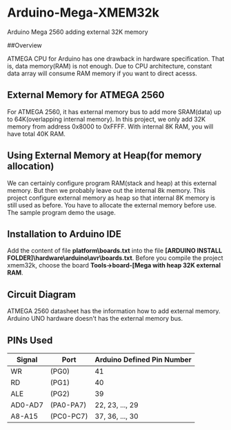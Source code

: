 # Arduino-Mega-XMEM32k

Arduino Mega 2560 adding external 32K memory

##Overview

ATMEGA CPU for Arduino has one drawback in hardware specification.  That is, data memory(RAM) is not enough.  Due to CPU 
architecture, constant data array will consume RAM memory if you want to direct acesss.

## External Memory for ATMEGA 2560

For ATMEGA 2560, it has external memory bus to add more SRAM(data) up to 64K(overlapping internal memory).  In this project, we only add 32K memory from address 0x8000 to 0xFFFF.  With internal 8K RAM, you will have total 40K RAM.

## Using External Memory at Heap(for memory allocation)

We can certainly configure program RAM(stack and heap) at this external memory.  But then we probably leave out the internal 8k memory. This project configure external memory as heap so that internal 8K memory is still used as before.  You have to 
allocate the external memory before use.  The sample program demo the usage.

## Installation to Arduino IDE

Add the content of file **platform\boards.txt** into the file **[ARDUINO INSTALL FOLDER]\hardware\arduino\avr\boards.txt**.
Before you compile the project xmem32k, choose the board **Tools->board-[Mega with heap 32K external RAM**.  

## Circuit Diagram

ATMEGA 2560 datasheet has the information how to add external memory.
Arduino UNO hardware doesn't has the external memory bus.

## PINs Used

| Signal | Port | Arduino Defined Pin Number |
|------- | ----------|-----------------------|
| WR      | (PG0)    | 41 |
| RD      | (PG1)    | 40 |
|ALE      | (PG2)    | 39 |
|AD0-AD7 | (PA0-PA7) |22, 23, ..., 29 |
|A8-A15  | (PC0-PC7) |37, 36, ..., 30 |

